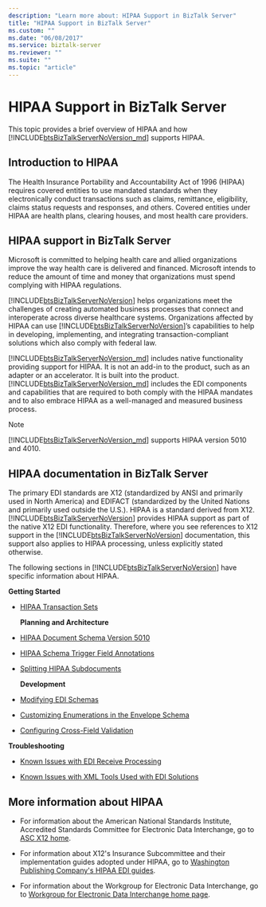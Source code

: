 ```yaml
---
description: "Learn more about: HIPAA Support in BizTalk Server"
title: "HIPAA Support in BizTalk Server"
ms.custom: ""
ms.date: "06/08/2017"
ms.service: biztalk-server
ms.reviewer: ""
ms.suite: ""
ms.topic: "article"
---
```

# HIPAA Support in BizTalk Server
This topic provides a brief overview of HIPAA and how [!INCLUDE[btsBizTalkServerNoVersion_md](../includes/btsbiztalkservernoversion-md.md)] supports HIPAA.  
  
## Introduction to HIPAA  
 The Health Insurance Portability and Accountability Act of 1996 (HIPAA) requires covered entities to use mandated standards when they electronically conduct transactions such as claims, remittance, eligibility, claims status requests and responses, and others. Covered entities under HIPAA are health plans, clearing houses, and most health care providers.  
  
## HIPAA support in BizTalk Server  
 Microsoft is committed to helping health care and allied organizations improve the way health care is delivered and financed. Microsoft intends to reduce the amount of time and money that organizations must spend complying with HIPAA regulations.  
  
 [!INCLUDE[btsBizTalkServerNoVersion](../includes/btsbiztalkservernoversion-md.md)] helps organizations meet the challenges of creating automated business processes that connect and interoperate across diverse healthcare systems. Organizations affected by HIPAA can use [!INCLUDE[btsBizTalkServerNoVersion](../includes/btsbiztalkservernoversion-md.md)]’s capabilities to help in developing, implementing, and integrating transaction-compliant solutions which also comply with federal law.  
  
[!INCLUDE[btsBizTalkServerNoVersion_md](../includes/btsbiztalkservernoversion-md.md)] includes native functionality providing support for HIPAA. It is not an add-in to the product, such as an adapter or an accelerator. It is built into the product. [!INCLUDE[btsBizTalkServerNoVersion_md](../includes/btsbiztalkservernoversion-md.md)] includes the EDI components and capabilities that are required to both comply with the HIPAA mandates and to also embrace HIPAA as a well-managed and measured business process.  
  
> [!NOTE]
>  [!INCLUDE[btsBizTalkServerNoVersion_md](../includes/btsbiztalkservernoversion-md.md)] supports HIPAA version 5010 and 4010.  
  
## HIPAA documentation in BizTalk Server  
 The primary EDI standards are X12 (standardized by ANSI and primarily used in North America) and EDIFACT (standardized by the United Nations and primarily used outside the U.S.). HIPAA is a standard derived from X12. [!INCLUDE[btsBizTalkServerNoVersion](../includes/btsbiztalkservernoversion-md.md)] provides HIPAA support as part of the native X12 EDI functionality. Therefore, where you see references to X12 support in the [!INCLUDE[btsBizTalkServerNoVersion](../includes/btsbiztalkservernoversion-md.md)] documentation, this support also applies to HIPAA processing, unless explicitly stated otherwise.  
  
 The following sections in [!INCLUDE[btsBizTalkServerNoVersion](../includes/btsbiztalkservernoversion-md.md)] have specific information about HIPAA.  
  
 **Getting Started**  
  
- [HIPAA Transaction Sets](../core/hipaa-transaction-sets.md)  
  
  **Planning and Architecture**  
  
- [HIPAA Document Schema Version 5010](../core/hipaa-document-schema-version-5010.md)  
  
- [HIPAA Schema Trigger Field Annotations](../core/hipaa-schema-trigger-field-annotations.md)  
  
- [Splitting HIPAA Subdocuments](../core/splitting-hipaa-subdocuments.md)  
  
  **Development**  
  
- [Modifying EDI Schemas](../core/modifying-edi-schemas.md) 

- [Customizing Enumerations in the Envelope Schema](../core/customizing-enumerations-in-the-envelope-schema.md)

- [Configuring Cross-Field Validation](../core/configuring-cross-field-validation.md)

  
 **Troubleshooting**  
  
-   [Known Issues with EDI Receive Processing](../core/known-issues-with-edi-receive-processing.md)  
  
-   [Known Issues with XML Tools Used with EDI Solutions](../core/known-issues-with-xml-tools-used-with-edi-solutions.md)  
  
## More information about HIPAA  
  
-   For information about the American National Standards Institute, Accredited Standards Committee for Electronic Data Interchange, go to [ASC X12 home](http://www.x12.org/).  
  
-   For information about X12's Insurance Subcommittee and their implementation guides adopted under HIPAA, go to [Washington Publishing Company's HIPAA EDI guides](http://www.wpc-edi.com/).
  
-   For information about the Workgroup for Electronic Data Interchange, go to [Workgroup for Electronic Data Interchange home page](http://www.wedi.org/).
